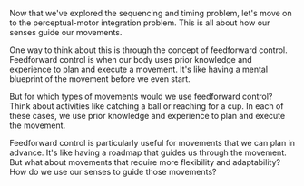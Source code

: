 Now that we've explored the sequencing and timing problem, let's move on to the perceptual-motor integration problem. This is all about how our senses guide our movements.

One way to think about this is through the concept of feedforward control. Feedforward control is when our body uses prior knowledge and experience to plan and execute a movement. It's like having a mental blueprint of the movement before we even start.

But for which types of movements would we use feedforward control? Think about activities like catching a ball or reaching for a cup. In each of these cases, we use prior knowledge and experience to plan and execute the movement.

Feedforward control is particularly useful for movements that we can plan in advance. It's like having a roadmap that guides us through the movement. But what about movements that require more flexibility and adaptability? How do we use our senses to guide those movements?
